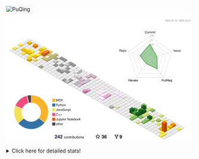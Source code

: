 ![PuQing](https://user-images.githubusercontent.com/27223114/171565019-9a56fae6-b08b-421f-99db-7e830da42371.png)

![](./profile-3d-contrib/profile-season-animate.svg)

<details>
<summary>Click here for detailed stats!</summary>

<!--START_SECTION:waka-->
![Lines of code](https://img.shields.io/badge/From%20Hello%20World%20I%27ve%20Written-841.6%20thousand%20lines%20of%20code-blue)

**🐱 My GitHub Data** 

> 📦 258.1 kB Used in GitHub's Storage 
 > 
> 🏆 200 Contributions in the Year 2023
 > 
> 🚫 Not Opted to Hire
 > 
> 📜 34 Public Repositories 
 > 
> 🔑 27 Private Repositories 
 > 
**I'm an Early 🐤** 

```text
🌞 Morning                493 commits         ████░░░░░░░░░░░░░░░░░░░░░   15.27 % 
🌆 Daytime                1611 commits        ████████████░░░░░░░░░░░░░   49.89 % 
🌃 Evening                306 commits         ██░░░░░░░░░░░░░░░░░░░░░░░   09.48 % 
🌙 Night                  819 commits         ██████░░░░░░░░░░░░░░░░░░░   25.36 % 
```


📊 **This Week I Spent My Time On** 

```text
💬 Programming Languages: 
RPMSpec                  53 mins             █████████████████████░░░░   84.65 % 
Markdown                 9 mins              ████░░░░░░░░░░░░░░░░░░░░░   15.35 % 

🔥 Editors: 
VS Code                  53 mins             █████████████████████░░░░   84.65 % 
Obsidian                 9 mins              ████░░░░░░░░░░░░░░░░░░░░░   15.35 % 

💻 Operating System: 
WSL                      53 mins             █████████████████████░░░░   84.65 % 
Windows                  9 mins              ████░░░░░░░░░░░░░░░░░░░░░   15.35 % 
```


<!--END_SECTION:waka-->
</details>
